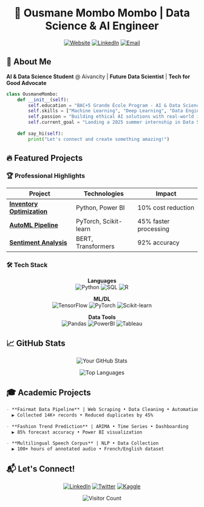 <div align="center">
  
# 👋 Ousmane Mombo Mombo | Data Science & AI Engineer

[![Website](https://img.shields.io/badge/🌐_Portfolio-ousmanemombomombo.github.io-blue?style=for-the-badge)](https://ousmanemombomombo.github.io)
[![LinkedIn](https://img.shields.io/badge/🔗_LinkedIn-Connect-blue?style=for-the-badge&logo=linkedin)](https://www.linkedin.com/in/ousmane-mombo-mombo/)
[![Email](https://img.shields.io/badge/📧_Contact-ousmane.mombo@gmail.com-red?style=for-the-badge&logo=gmail)](mailto:ousmane.mombo@gmail.com)

</div>

## 🚀 About Me
**AI & Data Science Student** @ Aivancity | **Future Data Scientist** | **Tech for Good Advocate**

```python
class OusmaneMombo:
    def __init__(self):
        self.education = "BAC+5 Grande École Program - AI & Data Science"
        self.skills = ["Machine Learning", "Deep Learning", "Data Engineering", "NLP"]
        self.passion = "Building ethical AI solutions with real-world impact"
        self.current_goal = "Landing a 2025 summer internship in Data Science"
        
    def say_hi(self):
        print("Let's connect and create something amazing!")
```

## 🔥 Featured Projects

### 🏆 Professional Highlights
| Project | Technologies | Impact |
|---------|--------------|--------|
| **[Inventory Optimization](https://github.com/OusmaneMomboMombo)** | Python, Power BI | 10% cost reduction |
| **[AutoML Pipeline](https://github.com/OusmaneMomboMombo)** | PyTorch, Scikit-learn | 45% faster processing |
| **[Sentiment Analysis](https://github.com/OusmaneMomboMombo/sentiment-analysis-bert)** | BERT, Transformers | 92% accuracy |

### 🛠️ Tech Stack
<div align="center">
  
**Languages**  
![Python](https://img.shields.io/badge/Python-3776AB?style=for-the-badge&logo=python&logoColor=white)
![SQL](https://img.shields.io/badge/SQL-4479A1?style=for-the-badge&logo=postgresql&logoColor=white)
![R](https://img.shields.io/badge/R-276DC3?style=for-the-badge&logo=r&logoColor=white)

**ML/DL**  
![TensorFlow](https://img.shields.io/badge/TensorFlow-FF6F00?style=for-the-badge&logo=tensorflow&logoColor=white)
![PyTorch](https://img.shields.io/badge/PyTorch-EE4C2C?style=for-the-badge&logo=pytorch&logoColor=white)
![Scikit-learn](https://img.shields.io/badge/scikit--learn-F7931E?style=for-the-badge&logo=scikit-learn&logoColor=white)

**Data Tools**  
![Pandas](https://img.shields.io/badge/Pandas-150458?style=for-the-badge&logo=pandas&logoColor=white)
![PowerBI](https://img.shields.io/badge/PowerBI-F2C811?style=for-the-badge&logo=powerbi&logoColor=black)
![Tableau](https://img.shields.io/badge/Tableau-E97627?style=for-the-badge&logo=tableau&logoColor=white)

</div>

## 📈 GitHub Stats
<div align="center">
  
![Your GitHub Stats](https://github-readme-stats.vercel.app/api?username=OusmaneMomboMombo&show_icons=true&theme=radical&count_private=true)

![Top Languages](https://github-readme-stats.vercel.app/api/top-langs/?username=OusmaneMomboMombo&layout=compact&theme=radical)

</div>

## 🎓 Academic Projects
```markdown
- **Fairmat Data Pipeline** | Web Scraping • Data Cleaning • Automation
  ▶ Collected 14K+ records • Reduced duplicates by 45%
  
- **Fashion Trend Prediction** | ARIMA • Time Series • Dashboarding
  ▶ 85% forecast accuracy • Power BI visualization
  
- **Multilingual Speech Corpus** | NLP • Data Collection
  ▶ 100+ hours of annotated audio • French/English dataset
```

## 📬 Let's Connect!
<div align="center">
  
[![LinkedIn](https://img.shields.io/badge/LinkedIn-Connect-blue?style=for-the-badge&logo=linkedin)](https://www.linkedin.com/in/ousmane-mombo-mombo/)
[![Twitter](https://img.shields.io/badge/Twitter-Follow-1DA1F2?style=for-the-badge&logo=twitter)](https://twitter.com/yourhandle)
[![Kaggle](https://img.shields.io/badge/Kaggle-Follow-20BEFF?style=for-the-badge&logo=kaggle)](https://www.kaggle.com/yourprofile)

</div>

<div align="center">
  
![Visitor Count](https://komarev.com/ghpvc/?username=OusmaneMomboMombo&color=blueviolet&style=flat-square)

</div>
